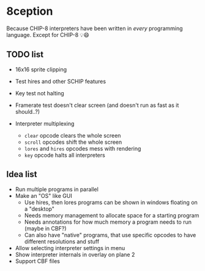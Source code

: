# 8ception

Because CHIP-8 interpreters have been written in *every* programming language. Except for CHIP-8 💡😄

## TODO list

  * 16x16 sprite clipping
  * Test hires and other SCHIP features
  * Key test not halting
  * Framerate test doesn't clear screen (and doesn't run as fast as it should..?)

  * Interpreter multiplexing
    * `clear` opcode clears the whole screen
    * `scroll` opcodes shift the whole screen
    * `lores` and `hires` opcodes mess with rendering
    * `key` opcode halts all interpreters

## Idea list

  * Run multiple programs in parallel
  * Make an "OS" like GUI
    * Use hires, then lores programs can be shown in windows floating on a "desktop"
    * Needs memory management to allocate space for a starting program
    * Needs annotations for how much memory a program needs to run (maybe in CBF?)
    * Can also have "native" programs, that use specific opcodes to have different resolutions and stuff
  * Allow selecting interpreter settings in menu
  * Show interpreter internals in overlay on plane 2
  * Support CBF files
  
